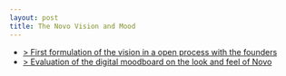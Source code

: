 ```yaml
---
layout: post
title: The Novo Vision and Mood 
---
```


- [> First formulation of the vision in a open process with the founders](https://docs.google.com/spreadsheets/d/1SC2yEkBmQ5XHqIO4aBTsGN4zVFB1zlUK17p0-M_u77Y/edit?usp=sharing)
- [> Evaluation of the digital moodboard on the look and feel of Novo](#)
